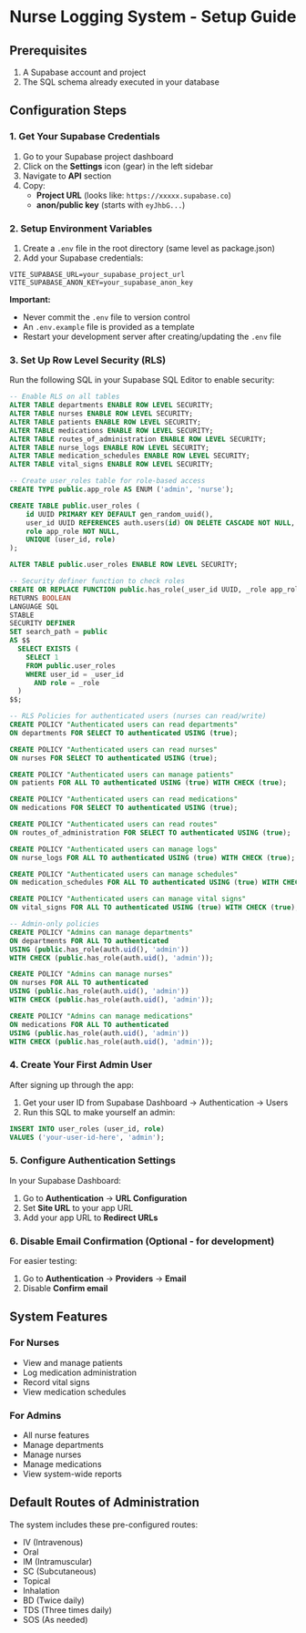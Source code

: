 # Nurse Logging System - Setup Guide

## Prerequisites

1. A Supabase account and project
2. The SQL schema already executed in your database

## Configuration Steps

### 1. Get Your Supabase Credentials

1. Go to your Supabase project dashboard
2. Click on the **Settings** icon (gear) in the left sidebar
3. Navigate to **API** section
4. Copy:
   - **Project URL** (looks like: `https://xxxxx.supabase.co`)
   - **anon/public key** (starts with `eyJhbG...`)

### 2. Setup Environment Variables

1. Create a `.env` file in the root directory (same level as package.json)
2. Add your Supabase credentials:

```env
VITE_SUPABASE_URL=your_supabase_project_url
VITE_SUPABASE_ANON_KEY=your_supabase_anon_key
```

**Important:** 
- Never commit the `.env` file to version control
- An `.env.example` file is provided as a template
- Restart your development server after creating/updating the `.env` file

### 3. Set Up Row Level Security (RLS)

Run the following SQL in your Supabase SQL Editor to enable security:

```sql
-- Enable RLS on all tables
ALTER TABLE departments ENABLE ROW LEVEL SECURITY;
ALTER TABLE nurses ENABLE ROW LEVEL SECURITY;
ALTER TABLE patients ENABLE ROW LEVEL SECURITY;
ALTER TABLE medications ENABLE ROW LEVEL SECURITY;
ALTER TABLE routes_of_administration ENABLE ROW LEVEL SECURITY;
ALTER TABLE nurse_logs ENABLE ROW LEVEL SECURITY;
ALTER TABLE medication_schedules ENABLE ROW LEVEL SECURITY;
ALTER TABLE vital_signs ENABLE ROW LEVEL SECURITY;

-- Create user_roles table for role-based access
CREATE TYPE public.app_role AS ENUM ('admin', 'nurse');

CREATE TABLE public.user_roles (
    id UUID PRIMARY KEY DEFAULT gen_random_uuid(),
    user_id UUID REFERENCES auth.users(id) ON DELETE CASCADE NOT NULL,
    role app_role NOT NULL,
    UNIQUE (user_id, role)
);

ALTER TABLE public.user_roles ENABLE ROW LEVEL SECURITY;

-- Security definer function to check roles
CREATE OR REPLACE FUNCTION public.has_role(_user_id UUID, _role app_role)
RETURNS BOOLEAN
LANGUAGE SQL
STABLE
SECURITY DEFINER
SET search_path = public
AS $$
  SELECT EXISTS (
    SELECT 1
    FROM public.user_roles
    WHERE user_id = _user_id
      AND role = _role
  )
$$;

-- RLS Policies for authenticated users (nurses can read/write)
CREATE POLICY "Authenticated users can read departments"
ON departments FOR SELECT TO authenticated USING (true);

CREATE POLICY "Authenticated users can read nurses"
ON nurses FOR SELECT TO authenticated USING (true);

CREATE POLICY "Authenticated users can manage patients"
ON patients FOR ALL TO authenticated USING (true) WITH CHECK (true);

CREATE POLICY "Authenticated users can read medications"
ON medications FOR SELECT TO authenticated USING (true);

CREATE POLICY "Authenticated users can read routes"
ON routes_of_administration FOR SELECT TO authenticated USING (true);

CREATE POLICY "Authenticated users can manage logs"
ON nurse_logs FOR ALL TO authenticated USING (true) WITH CHECK (true);

CREATE POLICY "Authenticated users can manage schedules"
ON medication_schedules FOR ALL TO authenticated USING (true) WITH CHECK (true);

CREATE POLICY "Authenticated users can manage vital signs"
ON vital_signs FOR ALL TO authenticated USING (true) WITH CHECK (true);

-- Admin-only policies
CREATE POLICY "Admins can manage departments"
ON departments FOR ALL TO authenticated
USING (public.has_role(auth.uid(), 'admin'))
WITH CHECK (public.has_role(auth.uid(), 'admin'));

CREATE POLICY "Admins can manage nurses"
ON nurses FOR ALL TO authenticated
USING (public.has_role(auth.uid(), 'admin'))
WITH CHECK (public.has_role(auth.uid(), 'admin'));

CREATE POLICY "Admins can manage medications"
ON medications FOR ALL TO authenticated
USING (public.has_role(auth.uid(), 'admin'))
WITH CHECK (public.has_role(auth.uid(), 'admin'));
```

### 4. Create Your First Admin User

After signing up through the app:

1. Get your user ID from Supabase Dashboard → Authentication → Users
2. Run this SQL to make yourself an admin:

```sql
INSERT INTO user_roles (user_id, role)
VALUES ('your-user-id-here', 'admin');
```

### 5. Configure Authentication Settings

In your Supabase Dashboard:

1. Go to **Authentication** → **URL Configuration**
2. Set **Site URL** to your app URL
3. Add your app URL to **Redirect URLs**

### 6. Disable Email Confirmation (Optional - for development)

For easier testing:

1. Go to **Authentication** → **Providers** → **Email**
2. Disable **Confirm email**

## System Features

### For Nurses
- View and manage patients
- Log medication administration
- Record vital signs
- View medication schedules

### For Admins
- All nurse features
- Manage departments
- Manage nurses
- Manage medications
- View system-wide reports

## Default Routes of Administration

The system includes these pre-configured routes:
- IV (Intravenous)
- Oral
- IM (Intramuscular)
- SC (Subcutaneous)
- Topical
- Inhalation
- BD (Twice daily)
- TDS (Three times daily)
- SOS (As needed)
